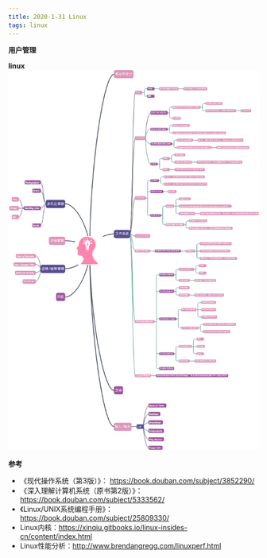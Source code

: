 ```yaml
---
title: 2020-1-31 Linux
tags: linux
---
```


**用户管理**     

**linux**   
![linux](png/linux.png)

**参考**   
+ 《现代操作系统（第3版）》： https://book.douban.com/subject/3852290/   
+ 《深入理解计算机系统（原书第2版）》： https://book.douban.com/subject/5333562/   
+ 《Linux/UNIX系统编程手册》：https://book.douban.com/subject/25809330/     
+ Linux内核：https://xinqiu.gitbooks.io/linux-insides-cn/content/index.html      
+ Linux性能分析：http://www.brendangregg.com/linuxperf.html     
